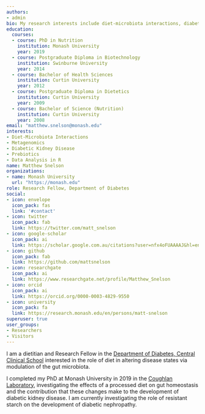 ```yaml
---
authors:
- admin
bio: My research interests include diet-microbiota interactions, diabetic kidney disease and prebiotics
education:
  courses:
  - course: PhD in Nutrition
    institution: Monash University
    year: 2019
  - course: Postgraduate Diploma in Biotechnology
    institution: Swinburne University
    year: 2014
  - course: Bachelor of Health Sciences
    institution: Curtin University
    year: 2012
  - course: Postgraduate Diploma in Dietetics
    institution: Curtin University
    year: 2009
  - course: Bachelor of Science (Nutrition)
    institution: Curtin University
    year: 2008
email: "matthew.snelson@monash.edu"
interests:
- Diet-Microbiota Interactions
- Metagenomics
- Diabetic Kidney Disease
- Prebiotics
- Data Analysis in R
name: Matthew Snelson
organizations:
- name: Monash University
  url: "https://monash.edu"
role: Research Fellow, Department of Diabetes
social:
- icon: envelope
  icon_pack: fas
  link: '#contact'
- icon: twitter
  icon_pack: fab
  link: https://twitter.com/matt_snelson
- icon: google-scholar
  icon_pack: ai
  link: https://scholar.google.com.au/citations?user=nfx4oFUAAAAJ&hl=en
- icon: github
  icon_pack: fab
  link: https://github.com/mattsnelson
- icon: researchgate
  icon_pack: ai
  link: https://www.researchgate.net/profile/Matthew_Snelson
- icon: orcid
  icon_pack: ai
  link: https://orcid.org/0000-0003-4829-9550
- icon: university
  icon_pack: fa
  link: https://research.monash.edu/en/persons/matt-snelson
superuser: true
user_groups:
- Researchers
- Visitors
---
```


I am a dietitian and Research Fellow in the [Department of Diabetes, Central Clinical School](https://www.monash.edu/medicine/ccs/diabetes) interested in the role of diet in altering disease states via modulation of the gut microbiota. 

I completed my PhD at Monash University in 2019 in the [Coughlan Laboratory](https://www.monash.edu/medicine/ccs/diabetes/research/coughlan-group), investigating the effects of a processed diet on gut homeostasis and the contribution that these changes make to the development of diabetic kidney disease. I am currently investigating the role of resistant starch on the development of diabetic nephropathy.
